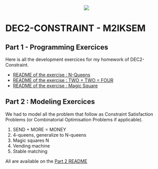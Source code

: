 <p align="center">
  <img src="https://study-eu.s3.amazonaws.com/uploads/university/universit--paris-1-panth-on-sorbonne-479-logo.png">
</p>


# DEC2-CONSTRAINT - M2IKSEM

## Part 1 - Programming Exercices 

Here is all the development exercices for my homework of DEC2-Constraint.


- [README of the exercise : N-Queens](Part1/N-Queens)
- [README of the exercise : TWO + TWO = FOUR](Part1/TWO+TWO=FOUR)
- [README of the exercise : Magic Square](Part1/Magic-Square)


## Part 2 : Modeling Exercices 

We had to model all the problem that follow as Constraint Satisfaction Problems (or Combinatorial Optimisation Problems if applicable).

1. SEND + MORE = MONEY
2. 4-queens, generalize to N-queens
3. Magic squares N
4. Vending machine
5. Stable matching 

All are available on the [Part 2 README](Part2) 
